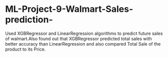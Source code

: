 # ML-Project-9-Walmart-Sales-prediction-
Used XGBRegressor and LinearRegression algorithms to predict future sales of walmart.Also found out  that  XGBRegressor predicted total sales with better accuracy than LinearRegression and also compared Total Sale of the product to its Price. 
